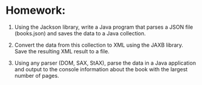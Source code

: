 # Homework:
1. Using the Jackson library, write a Java program that parses a JSON file (books.json)
   and saves the data to a Java collection.

2. Convert the data from this collection to XML using the JAXB library.
Save the resulting XML result to a file.

3. Using any parser (DOM, SAX, StAX), parse the data in a Java application and output to the console
   information about the book with the largest number of pages.